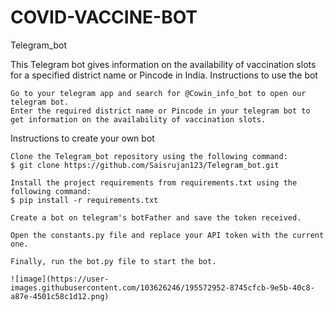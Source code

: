 # COVID-VACCINE-BOT
Telegram_bot

This Telegram bot gives information on the availability of vaccination slots for a specified district name or Pincode in India.
Instructions to use the bot

    Go to your telegram app and search for @Cowin_info_bot to open our telegram bot.
    Enter the required district name or Pincode in your telegram bot to get information on the availability of vaccination slots.

Instructions to create your own bot

    Clone the Telegram_bot repository using the following command:
    $ git clone https://github.com/Saisrujan123/Telegram_bot.git
    
    Install the project requirements from requirements.txt using the following command:
    $ pip install -r requirements.txt
    
    Create a bot on telegram's botFather and save the token received.
    
    Open the constants.py file and replace your API token with the current one.
    
    Finally, run the bot.py file to start the bot.
    
    ![image](https://user-images.githubusercontent.com/103626246/195572952-8745cfcb-9e5b-40c8-a87e-4501c58c1d12.png)




